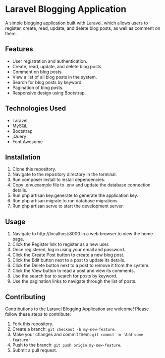 # Laravel Blogging Application

A simple blogging application built with Laravel, which allows users to register, create, read, update, and delete blog posts, as well as comment on them.

## Features

- User registration and authentication.
- Create, read, update, and delete blog posts.
- Comment on blog posts.
- View a list of all blog posts in the system.
- Search for blog posts by keyword.
- Pagination of blog posts.
- Responsive design using Bootstrap.

## Technologies Used

- Laravel
- MySQL
- Bootstrap
- jQuery
- Font Awesome

## Installation

1. Clone this repository.
2. Navigate to the repository directory in the terminal.
3. Run composer install to install dependencies.
4. Copy .env.example file to .env and update the database connection details.
5. Run php artisan key:generate to generate the application key.
6. Run php artisan migrate to run database migrations.
7. Run php artisan serve to start the development server.

## Usage

1. Navigate to http://localhost:8000 in a web browser to view the home page.
2. Click the Register link to register as a new user.
3. Once registered, log in using your email and password.
4. Click the Create Post button to create a new blog post.
5. Click the Edit button next to a post to update its details.
6. Click the Delete button next to a post to remove it from the system.
7. Click the View button to read a post and view its comments.
8. Use the search bar to search for posts by keyword.
9. Use the pagination links to navigate through the list of posts.

## Contributing

Contributions to the Laravel Blogging Application are welcome! Please follow these steps to contribute:
1. Fork this repository.
2. Create a branch: `git checkout -b my-new-feature`.
3. Make your changes and commit them: `git commit -m 'Add some feature'`.
4. Push to the branch: `git push origin my-new-feature`.
5. Submit a pull request.
